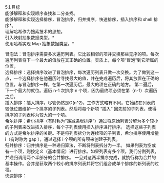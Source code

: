 5.1.目标  
能够解释和实现顺序查找和二分查找。  
能够解释和实现选择排序，冒泡排序，归并排序，快速排序，插入排序和 shell 排序*。  
理解哈希作为搜索技术的思想。  
引入映射抽象数据类型。*  
使用哈希实现 Map 抽象数据类型。*  
  
冒泡法：冒泡排序需要多次遍历列表。它比较相邻的项并交换那些无序的项。每次遍历列表将下一个最大的值放在其正确的位置。实质上，每个项“冒泡”到它所属的位置。  
选择排序：选择排序改进了冒泡排序，每次遍历列表只做一次交换。为了做到这一点，一个选择排序在他遍历时寻找最大的值，并在完成遍历后，将其放置在正确的位置。与冒泡排序一样，在第一次遍历后，最大的项在正确的地方。 第二遍后，下一个最大的就位。遍历 n-1 次排序 n 个项，因为最终项必须在第（n-1）次遍历之后。    
插入排序：插入排序，尽管仍然是O(n^2)，工作方式略有不同。它始终在列表的较低位置维护一个排序的子列表。然后将每个新项 “插入” 回先前的子列表，使得排序的子列表称为较大的一个项。  
希尔排序：希尔排序（有时称为“递减递增排序”）通过将原始列表分解为多个较小的子列表来改进插入排序，每个子列表使用插入排序进行排序。 选择这些子列表的方式是希尔排序的关键。不是将列表拆分为连续项的子列表，希尔排序使用增量i（有时称为 gap ），通过选择 i 个项的所有项来创建子列表。  
归并排序：归并排序是一种递归算法，不断将列表拆分为一半。 如果列表为空或有一个项，则按定义（基本情况）进行排序。如果列表有多个项，我们分割列表，并递归调用两个半部分的合并排序。 一旦对这两半排序完成，就执行称为合并的基本操作。合并是获取两个较小的排序列表并将它们组合成单个排序的新列表的过程。  
快速排序：  


  